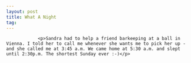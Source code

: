 ```yaml
---
layout: post
title: What A Night
tag: 
---
```



                <p>Sandra had to help a friend barkeeping at a ball in Vienna. I told her to call me whenever she wants me to pick her up - and she called me at 3:45 a.m. We came home at 5:30 a.m. and slept until 2:30p.m. The shortest Sunday ever :-)</p>
            
